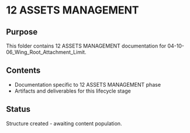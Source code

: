 # 12 ASSETS MANAGEMENT

## Purpose
This folder contains 12 ASSETS MANAGEMENT documentation for 04-10-06_Wing_Root_Attachment_Limit.

## Contents
- Documentation specific to 12 ASSETS MANAGEMENT phase
- Artifacts and deliverables for this lifecycle stage

## Status
Structure created - awaiting content population.
